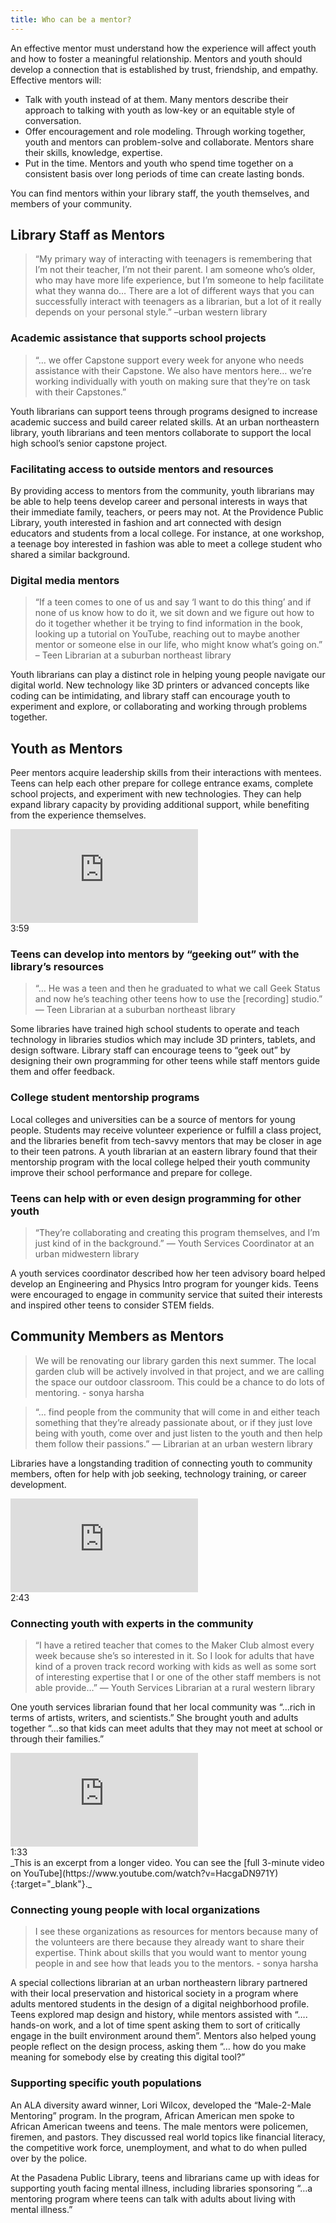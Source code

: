 ```yaml
---
title: Who can be a mentor? 
---
```


An effective mentor must understand how the experience will affect youth and how to foster a meaningful relationship. Mentors and youth should develop a connection that is established by trust, friendship, and empathy. Effective mentors will:

* Talk with youth instead of at them. Many mentors describe their approach to talking with youth as low-key or an equitable style of conversation.
* Offer encouragement and role modeling. Through working together, youth and mentors can problem-solve and collaborate. Mentors share their skills, knowledge, expertise.
* Put in the time. Mentors and youth who spend time together on a consistent basis over long periods of time can create lasting bonds.

You can find mentors within your library staff, the youth themselves, and members of your community. 

## Library Staff as Mentors
>  “My primary way of interacting with teenagers is remembering that I’m not their teacher, I’m not their parent. I am someone who’s older, who may have more life experience, but I’m someone to help facilitate what they wanna do… There are a lot of different ways that you can successfully interact with teenagers as a librarian, but a lot of it really depends on your personal style.” –urban western library 

### Academic assistance that supports school projects

>“… we offer Capstone support every week for anyone who needs assistance with their Capstone. We also have mentors here… we’re working individually with youth on making sure that they’re on task with their Capstones.”

Youth librarians can support teens through programs designed to increase academic success and build career related skills. At an urban northeastern library, youth librarians and teen mentors collaborate to support the local high school’s senior capstone project.

### Facilitating access to outside mentors and resources

By providing access to mentors from the community, youth librarians may be able to help teens develop career and personal interests in ways that their immediate family, teachers, or peers may not. At the Providence Public Library, youth interested in fashion and art connected with design educators and students from a local college. For instance, at one workshop, a teenage boy interested in fashion was able to meet a college student who shared a similar background.

### Digital media mentors        
> “If a teen comes to one of us and say ‘I want to do this thing’ and if none of us know how to do it, we sit down and we figure out how to do it together whether it be trying to find information in the book, looking up a tutorial on YouTube, reaching out to maybe another mentor or someone else in our life, who might know what’s going on.” – Teen Librarian at a suburban northeast library    

Youth librarians can play a distinct role in helping young people navigate our digital world. New technology like 3D printers or advanced concepts like coding can be intimidating, and library staff can encourage youth to experiment and explore, or collaborating and working through problems together.

## Youth as Mentors        

Peer mentors acquire leadership skills from their interactions with mentees. Teens can help each other prepare for college entrance exams, complete school projects, and experiment with new technologies. They can help expand library capacity by providing additional support, while benefiting from the experience themselves. 

<iframe src="https://www.youtube.com/embed/Fu_SfXxkGhM" frameborder="0" allow="autoplay; encrypted-media" allowfullscreen></iframe>
<div class="videotime">3:59</div>


### Teens can develop into mentors by “geeking out” with the library’s resources

>“… He was a teen and then he graduated to what we call Geek Status and now he’s teaching other teens how to use the [recording] studio.” — Teen Librarian at a suburban northeast library

Some libraries have trained high school students to operate and teach technology in libraries studios which may include 3D printers, tablets, and design software. Library staff can encourage teens to “geek out” by designing their own programming for other teens while staff mentors guide them and offer feedback.

### College student mentorship programs
Local colleges and universities can be a source of mentors for young people. Students may receive volunteer experience or fulfill a class project, and the libraries benefit from tech-savvy mentors that may be closer in age to their teen patrons. A youth librarian at an eastern library found that their mentorship program with the local college helped their youth community improve their school performance and prepare for college.

### Teens can help with or even design programming for other youth
> “They’re collaborating and creating this program themselves, and I’m just kind of in the background.” — Youth Services Coordinator at an urban midwestern library

A youth services coordinator described how her teen advisory board helped develop an Engineering and Physics Intro program for younger kids. Teens were encouraged to engage in community service that suited their interests and inspired other teens to consider STEM fields. 

## Community Members as Mentors

>We will be renovating our library garden this next summer.  The local garden club will be actively involved in that project, and we are calling the space our outdoor classroom.  This could be a chance to do lots of mentoring. - sonya harsha

>“… find people from the community that will come in and either teach something that they’re already passionate about, or if they just love being with youth, come over and just listen to the youth and then help them follow their passions.” — Librarian at an urban western library

Libraries have a longstanding tradition of connecting youth to community members, often for help with job seeking, technology training, or career development. 

<iframe src="https://www.youtube.com/embed/cIWcevekZYo" frameborder="0" allow="autoplay; encrypted-media" allowfullscreen></iframe>
<div class="videotime">2:43</div>


### Connecting youth with experts in the community
>“I have a retired teacher that comes to the Maker Club almost every week because she’s so interested in it. So I look for adults that have kind of a proven track record working with kids as well as some sort of interesting expertise that I or one of the other staff members is not able provide…” — Youth Services Librarian at a rural western library

One youth services librarian found that her local community was “…rich in terms of artists, writers, and scientists.” She brought youth and adults together “…so that kids can meet adults that they may not meet at school or through their families.”

<iframe src="https://www.youtube.com/embed/PcZG4stgg8g?start=0&end=93" frameborder="0" allow="autoplay; encrypted-media" allowfullscreen></iframe>
<div class="videotime">1:33</div>
_This is an excerpt from a longer video. You can see the [full 3-minute video on YouTube](https://www.youtube.com/watch?v=HacgaDN971Y){:target="_blank"}._

### Connecting young people with local organizations

> I see these organizations as resources for mentors because many of the volunteers are there because they already want to share their expertise. Think about skills that you would want to mentor young people in and see how that leads you to the mentors. - sonya harsha

A special collections librarian at an urban northeastern library partnered with their local preservation and historical society in a program where adults mentored students in the design of a digital neighborhood profile. Teens explored map design and history, while mentors assisted with “…. hands-on work, and a lot of time spent asking them to sort of critically engage in the built environment around them”. Mentors also helped young people reflect on the design process, asking them “… how do you make meaning for somebody else by creating this digital tool?”

### Supporting specific youth populations

An ALA diversity award winner, Lori Wilcox, developed the “Male-2-Male Mentoring” program. In the program, African American men spoke to African American tweens and teens. The male mentors were policemen, firemen, and pastors. They discussed real world topics like financial literacy, the competitive work force, unemployment, and what to do when pulled over by the police.

At the Pasadena Public Library, teens and librarians came up with ideas for supporting youth facing mental illness, including libraries sponsoring “…a mentoring program where teens can talk with adults about living with mental illness.”